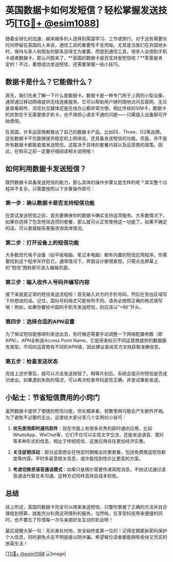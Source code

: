 # 英国数据卡如何发短信？轻松掌握发送技巧[[TG💪+ @esim1088](https://t.me/s/esim1088)]

随着全球化的加速，越来越多的人选择到英国学习、工作或旅行。对于这些需要长时间停留在英国的人来说，通信工具的重要性不言而喻。尤其是当我们在异国他乡时，保持与家人和朋友的联系显得尤为重要。而提到通信工具，很多人会想到手机卡或者数据卡。那么问题来了，**英国的数据卡是否支持发短信呢？**答案是肯定的！不过，要想成功发送短信，还需要掌握一些小技巧。

## 数据卡是什么？它能做什么？

首先，我们先来了解一下什么是数据卡。数据卡是一种专门用于上网的小型设备，通常通过移动网络提供无线连接服务。它可以帮助用户随时随地访问互联网，无论是查看邮件、浏览社交媒体还是在线办公都非常方便。相比传统的SIM卡，数据卡的优势在于无需更换手机卡，也不用担心语言不通的问题——只需插入设备即可开始使用。

在英国，许多运营商都推出了自己的数据卡产品，比如EE、Three、O2等品牌。这些数据卡不仅能够提供稳定的上网体验，还具备发送短信的功能。但是，并不是所有数据卡都能直接发送短信，这取决于具体的套餐内容以及运营商的政策。因此，在购买之前一定要仔细阅读相关说明哦！

## 如何利用数据卡发送短信？

既然数据卡具备发送短信的能力，那么具体的操作步骤又是怎样的呢？其实整个过程并不复杂，只需要按照以下步骤操作即可：

### 第一步：确认数据卡是否支持短信功能

在尝试发送短信之前，首先要确保你的数据卡确实支持这项服务。大多数情况下，如果你选择了包含短信选项的套餐，那么就可以正常使用这一功能了。如果不确定的话，可以直接联系客服咨询具体情况。

### 第二步：打开设备上的短信功能

大多数现代电子设备（如平板电脑、笔记本电脑）都有内置的短信应用程序。你需要找到这个程序并开启它。通常情况下，界面设计都很直观，只需点击屏幕上的“短信”图标即可进入编辑页面。

### 第三步：输入收件人号码并编写内容

接下来就是正常的短信发送流程啦！首先输入对方的手机号码，然后在空白区域写下你想说的话。记住，国际号码格式可能有所不同，请务必按照正确的格式填写哦！例如，如果你要给中国的手机号发送短信，则应该以“+86”开头。

### 第四步：选择合适的APN设置

为了保证短信能够顺利发送出去，有时候还需要手动调整一下网络配置参数（即APN）。APN全称是Access Point Name，它是用来标识不同运营商提供的数据服务类型。不同的运营商有不同的APN值，因此建议查阅官方文档获取准确信息。

### 第五步：检查发送状态

完成上述步骤后，就可以点击发送按钮了。稍等片刻后，系统会提示你短信是否成功发出。如果遇到失败的情况，可以再次检查号码是否正确，并尝试重新发送。

## 小贴士：节省短信费用的小窍门

虽然数据卡提供了便捷的短信功能，但长期来看，频繁使用可能会产生额外开销。为了避免不必要的支出，这里给大家分享几个实用的小技巧：

1. **优先使用即时通讯软件**：现在市面上有很多优秀的即时通讯应用，比如WhatsApp、WeChat等，它们不仅可以实现文字交流，还能发送语音、图片等多种形式的信息。相比于传统短信，这类应用往往更加经济实惠。
   
2. **关注促销活动**：部分运营商会在特定时期推出优惠套餐，包括免费赠送短信额度等内容。平时多留意相关信息，或许能找到性价比更高的方案。

3. **考虑切换至语音通话模式**：如果只是偶尔需要传递简短消息，不妨试试通过语音通话代替文本沟通。这种方式同样高效且成本较低。

## 总结

综上所述，英国的数据卡完全可以用来发送短信，只要你掌握了正确的方法并且合理规划预算，就能充分利用这项便利的服务。当然啦，在享受科技带来便捷的同时，也不要忘了珍惜每一次与亲朋好友互动的机会呀！

最后提醒大家一句：无论身处何地，安全始终是第一位的！记得定期更新密码保护个人信息，同时避免点击不明链接以防诈骗。希望每位读者都能拥有愉快又充实的旅英生活！

[[TG💪+ @esim1088](https://t.me/s/esim1088) ![Image](https://i.postimg.cc/4NQfJmqS/Snipaste-2025-05-13-00-14-12.png)]